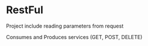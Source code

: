 # RestFul

Project include reading parameters from request

Consumes and Produces services (GET, POST, DELETE)
